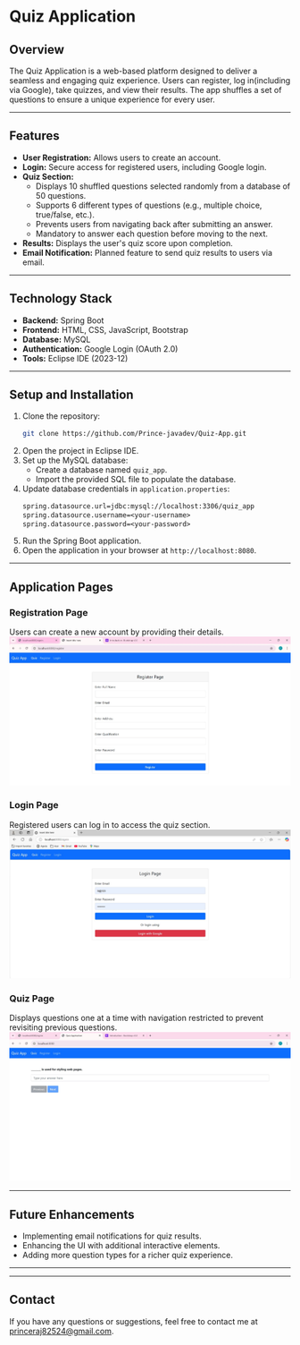 # Quiz Application




## Overview
The Quiz Application is a web-based platform designed to deliver a seamless and engaging quiz experience. Users can register, log in(including via Google), take quizzes, and view their results. The app shuffles a set of questions to ensure a unique experience for every user.

---

## Features
- **User Registration:** Allows users to create an account.
- **Login:** Secure access for registered users, including Google login.
- **Quiz Section:**
  - Displays 10 shuffled questions selected randomly from a database of 50 questions.
  - Supports 6 different types of questions (e.g., multiple choice, true/false, etc.).
  - Prevents users from navigating back after submitting an answer.
  - Mandatory to answer each question before moving to the next.
- **Results:** Displays the user's quiz score upon completion.
- **Email Notification:** Planned feature to send quiz results to users via email.

---

## Technology Stack
- **Backend:** Spring Boot
- **Frontend:** HTML, CSS, JavaScript, Bootstrap
- **Database:** MySQL
- **Authentication:** Google Login (OAuth 2.0)
- **Tools:** Eclipse IDE (2023-12)

---

## Setup and Installation
1. Clone the repository:
   ```bash
   git clone https://github.com/Prince-javadev/Quiz-App.git
   ```
2. Open the project in Eclipse IDE.
3. Set up the MySQL database:
   - Create a database named `quiz_app`.
   - Import the provided SQL file to populate the database.
4. Update database credentials in `application.properties`:
   ```properties
   spring.datasource.url=jdbc:mysql://localhost:3306/quiz_app
   spring.datasource.username=<your-username>
   spring.datasource.password=<your-password>
   ```
5. Run the Spring Boot application.
6. Open the application in your browser at `http://localhost:8080`.

---

## Application Pages
### Registration Page
Users can create a new account by providing their details.
![Registration Page](https://github.com/Prince-javadev/Quiz-App/blob/main/Image/Registration%20Page.jpg)


### Login Page
Registered users can log in to access the quiz section.
![Login Page](https://github.com/Prince-javadev/Quiz-App/blob/main/Image/login%20page.jpg)

### Quiz Page
Displays questions one at a time with navigation restricted to prevent revisiting previous questions.
![Quiz Page](https://github.com/Prince-javadev/Quiz-App/blob/main/Image/quiz%20page.jpg)


---

## Future Enhancements
- Implementing email notifications for quiz results.
- Enhancing the UI with additional interactive elements.
- Adding more question types for a richer quiz experience.

---


---

## Contact
If you have any questions or suggestions, feel free to contact me at princeraj82524@gmail.com.
